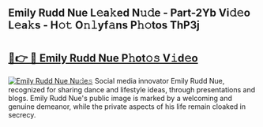 ## Emily Rudd Nue L𝚎a𝚔ed N𝚞𝚍e - Part-2Yb Vi𝚍𝚎o L𝚎a𝚔s - H𝚘𝚝 O𝚗𝚕yf𝚊ns P𝚑𝚘tos ThP3j

# <h2><a href="http://kf6cc1.oniu.top/?m=Emily+Rudd+Nue">🔗👉 🔴 Emily Rudd Nue P𝚑ot𝚘𝚜 V𝚒d𝚎o</a></h2>

[![Emily Rudd Nue Nu𝚍e𝚜](https://i.imgur.com/0qMVB7G.gif)](http://kf6cc1.oniu.top/?m=Emily+Rudd+Nue)
Social media innovator Emily Rudd Nue, recognized for sharing dance and lifestyle ideas, through presentations and blogs. Emily Rudd Nue's public image is marked by a welcoming and genuine demeanor, while the private aspects of his life remain cloaked in secrecy.  

